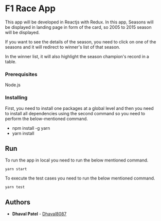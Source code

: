 
# F1 Race App

This app will be developed in Reactjs with Redux.
In this app, Seasons will be displayed in landing page in form of the card, so 2005 to 2015 season will be displayed.

If you want to see the details of the season, you need to click on one of the seasons and it will redirect to winner's list of that season.

In the winner list, it will also highlight the season champion's record in a table.

### Prerequisites

Node.js

### Installing

First, you need to install one packages at a global level and then you need to install all dependencies using the second command so you need to perform the below-mentioned command.

* npm install -g yarn
* yarn install

## Run
To run the app in local you need to run the below mentioned command.
```
yarn start
```
To execute the test cases you need to run the below mentioned command.
```
yarn test
```

## Authors
* **Dhaval Patel** - [Dhaval8087](https://github.com/Dhaval8087)